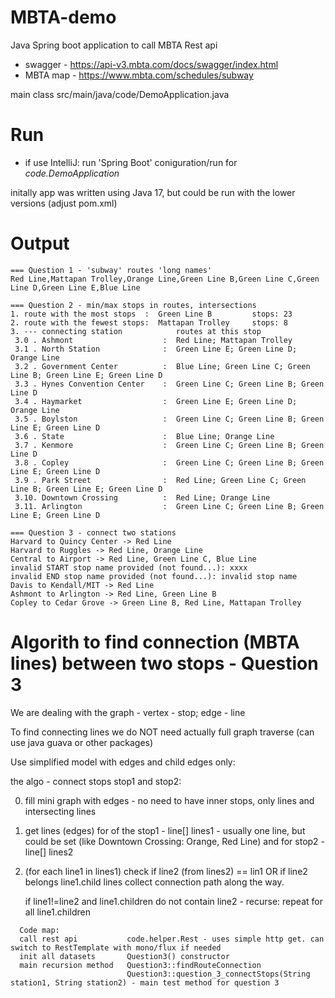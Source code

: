 # MBTA-demo

Java Spring boot application to call MBTA Rest api 
- swagger  - https://api-v3.mbta.com/docs/swagger/index.html
- MBTA map - https://www.mbta.com/schedules/subway

main class src/main/java/code/DemoApplication.java

# Run
- if use IntelliJ: run 'Spring Boot' coniguration/run for *code.DemoApplication*

initally app was written using Java 17, but could be run with the lower versions (adjust pom.xml)

# Output
```
=== Question 1 - 'subway' routes 'long names'
Red Line,Mattapan Trolley,Orange Line,Green Line B,Green Line C,Green Line D,Green Line E,Blue Line

=== Question 2 - min/max stops in routes, intersections
1. route with the most stops  :  Green Line B         stops: 23
2. route with the fewest stops:  Mattapan Trolley     stops: 8
3. --- connecting station            routes at this stop
 3.0 . Ashmont                    :  Red Line; Mattapan Trolley
 3.1 . North Station              :  Green Line E; Green Line D; Orange Line
 3.2 . Government Center          :  Blue Line; Green Line C; Green Line B; Green Line E; Green Line D
 3.3 . Hynes Convention Center    :  Green Line C; Green Line B; Green Line D
 3.4 . Haymarket                  :  Green Line E; Green Line D; Orange Line
 3.5 . Boylston                   :  Green Line C; Green Line B; Green Line E; Green Line D
 3.6 . State                      :  Blue Line; Orange Line
 3.7 . Kenmore                    :  Green Line C; Green Line B; Green Line D
 3.8 . Copley                     :  Green Line C; Green Line B; Green Line E; Green Line D
 3.9 . Park Street                :  Red Line; Green Line C; Green Line B; Green Line E; Green Line D
 3.10. Downtown Crossing          :  Red Line; Orange Line
 3.11. Arlington                  :  Green Line C; Green Line B; Green Line E; Green Line D

=== Question 3 - connect two stations
Harvard to Quincy Center -> Red Line
Harvard to Ruggles -> Red Line, Orange Line
Central to Airport -> Red Line, Green Line C, Blue Line
invalid START stop name provided (not found...): xxxx
invalid END stop name provided (not found...): invalid stop name
Davis to Kendall/MIT -> Red Line
Ashmont to Arlington -> Red Line, Green Line B
Copley to Cedar Grove -> Green Line B, Red Line, Mattapan Trolley

```

# Algorith to find connection (MBTA lines) between two stops - Question 3

We are dealing with the graph - vertex - stop; edge - line

To find connecting lines we do NOT need actually full graph traverse (can use java guava or other packages)

Use simplified model with edges and child edges only:

 the algo - connect stops stop1 and stop2:
 
  0. fill mini graph with edges - no need to have inner stops, only lines and intersecting lines
  1. get lines (edges) for of the stop1 - line[] lines1 - usually one line, but could be set (like Downtown Crossing: Orange, Red Line)
                          and for stop2 - line[] lines2
  2. (for each line1 in lines1) check if line2 (from lines2) == lin1 OR if line2 belongs line1.child lines
     collect connection path along the way.
     
     if line1!=line2 and line1.children do not contain line2 - recurse: repeat for all line1.children
```
  Code map:
  call rest api           code.helper.Rest - uses simple http get. can switch to RestTemplate with mono/flux if needed
  init all datasets       Question3() constructor
  main recursion method   Question3::findRouteConnection
                          Question3::question_3_connectStops(String station1, String station2) - main test method for question 3

```
